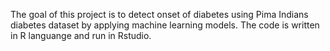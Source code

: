 
The goal of this project is to detect onset of diabetes using Pima Indians diabetes dataset by applying machine learning models. The code is written in R languange and
run in Rstudio.
